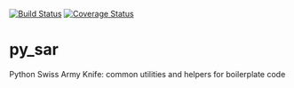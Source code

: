 [![Build Status](https://travis-ci.org/marccarre/py_sar.svg?branch=master)](https://travis-ci.org/marccarre/py_sar) [![Coverage Status](https://coveralls.io/repos/marccarre/py_sar/badge.svg)](https://coveralls.io/r/marccarre/py_sar)

# py_sar
Python Swiss Army Knife: common utilities and helpers for boilerplate code
